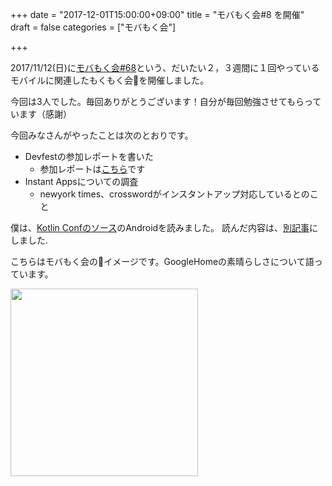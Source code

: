 +++
date = "2017-12-01T15:00:00+09:00"
title = "モバもく会#8 を開催"
draft = false
categories = ["モバもく会"]

+++

2017/11/12(日)に<a target="_blank" href="https://mobamoku.connpass.com/event/71311/">モバもく会#68</a>という、だいたい２，３週間に１回やっているモバイルに関連したもくもく会を開催しました。

今回は3人でした。毎回ありがとうございます！自分が毎回勉強させてもらっています（感謝）

今回みなさんがやったことは次のとおりです。


* Devfestの参加レポートを書いた
    * 参加レポートは[こちら]()です
* Instant Appsについての調査
    * newyork times、crosswordがインスタントアップ対応しているとのこと

僕は、[Kotlin Confのソース](https://github.com/kwmt/kotlinconf-app)のAndroidを読みました。
読んだ内容は、[別記事](/2017/12/01/read-kotlin-conf-android-app/)にしました.


こちらはモバもく会のイメージです。GoogleHomeの素晴らしさについて語っています。

<img src="/images/2017/11/mobamock8.jpg" width="300">






